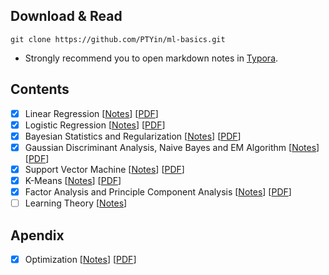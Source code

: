 ## Download & Read
```shell
git clone https://github.com/PTYin/ml-basics.git
```
- Strongly recommend you to open markdown notes in [Typora](https://typora.io/).

## Contents
- [x] Linear Regression [[Notes](src/Regression.md)] [[PDF](pdf/Regression.pdf)]
- [x] Logistic Regression [[Notes](src/Logistic.md)] [[PDF](pdf/Logistic.pdf)]
- [x] Bayesian Statistics and Regularization [[Notes](src/Regularization.md)] [[PDF](pdf/Regularization.pdf)]
- [x] Gaussian Discriminant Analysis, Naive Bayes and EM Algorithm [[Notes](src/NaiveBayes.md)] [[PDF](pdf/NaiveBayes.pdf)]
- [x] Support Vector Machine [[Notes](src/SVM.md)] [[PDF](pdf/SVM.pdf)]
- [x] K-Means [[Notes](src/KMeans.md)] [[PDF](pdf/KMeans.pdf)]
- [x] Factor Analysis and Principle Component Analysis [[Notes](src/PCA.md)] [[PDF](pdf/PCA.pdf)]
- [ ] Learning Theory [[Notes]()]

## Apendix

- [x] Optimization [[Notes](Optimization.md)] [[PDF](pdf/Optimization.pdf)]

